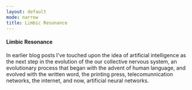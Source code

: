 ```yaml
---
layout: default
mode: narrow
title: Limbic Resonance
---
```

<h4>Limbic Resonance</h4>
<p>In earlier blog posts I've touched upon the idea of artificial intelligence as the next step in the evolution of the our collective nervous system, an evolutionary
process that began with the advent of human language, and evolved with the written word, the printing press, telecomunnication networks, the internet, and now, 
artificial neural networks.</p>

<!--
What is limbic resonance?
How are ANNs different to all pre-existing tools?
What is the end-game, a fully super-intelligence, a set of partial general intelligences? Both? Robust Game-Playing agents versus large RLHF models?
The order of developing and combining components of the collective nervous system seems to be of great importance.
Exciting and scary, important as AI developers to keep this in mind.
-->